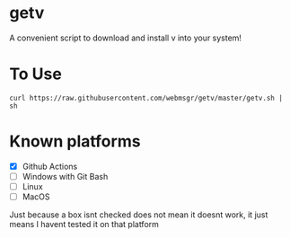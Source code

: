 # getv
A convenient script to download and install v into your system!

# To Use
`curl https://raw.githubusercontent.com/webmsgr/getv/master/getv.sh | sh`

# Known platforms
- [x] Github Actions
- [ ] Windows with Git Bash
- [ ] Linux
- [ ] MacOS

Just because a box isnt checked does not mean it doesnt work, it just means I havent tested it on that platform
